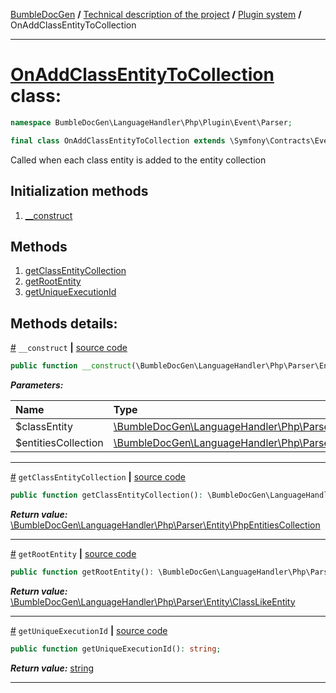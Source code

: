 [BumbleDocGen](../../README.md) **/**
[Technical description of the project](../readme.md) **/**
[Plugin system](../04_pluginSystem.md) **/**
OnAddClassEntityToCollection

---


# [OnAddClassEntityToCollection](https://github.com/bumble-tech/bumble-doc-gen/blob/master/src/LanguageHandler/Php/Plugin/Event/Parser/OnAddClassEntityToCollection.php#L15) class:

```php
namespace BumbleDocGen\LanguageHandler\Php\Plugin\Event\Parser;

final class OnAddClassEntityToCollection extends \Symfony\Contracts\EventDispatcher\Event implements \BumbleDocGen\Core\Plugin\OnlySingleExecutionEvent
```
Called when each class entity is added to the entity collection

## Initialization methods

1. [__construct](#m-construct) 
## Methods

1. [getClassEntityCollection](#mgetclassentitycollection) 
1. [getRootEntity](#mgetrootentity) 
1. [getUniqueExecutionId](#mgetuniqueexecutionid) 

## Methods details:

<a name="m-construct" href="#m-construct">#</a> `__construct`  **|** [source code](https://github.com/bumble-tech/bumble-doc-gen/blob/master/src/LanguageHandler/Php/Plugin/Event/Parser/OnAddClassEntityToCollection.php#L17)
```php
public function __construct(\BumbleDocGen\LanguageHandler\Php\Parser\Entity\ClassLikeEntity $classEntity, \BumbleDocGen\LanguageHandler\Php\Parser\Entity\PhpEntitiesCollection $entitiesCollection);
```

***Parameters:***

| Name | Type | Description |
|:-|:-|:-|
$classEntity | [\BumbleDocGen\LanguageHandler\Php\Parser\Entity\ClassLikeEntity](https://github.com/bumble-tech/bumble-doc-gen/blob/master/src/LanguageHandler/Php/Parser/Entity/ClassLikeEntity.php) | - |
$entitiesCollection | [\BumbleDocGen\LanguageHandler\Php\Parser\Entity\PhpEntitiesCollection](https://github.com/bumble-tech/bumble-doc-gen/blob/master/src/LanguageHandler/Php/Parser/Entity/PhpEntitiesCollection.php) | - |

---

<a name="mgetclassentitycollection" href="#mgetclassentitycollection">#</a> `getClassEntityCollection`  **|** [source code](https://github.com/bumble-tech/bumble-doc-gen/blob/master/src/LanguageHandler/Php/Plugin/Event/Parser/OnAddClassEntityToCollection.php#L28)
```php
public function getClassEntityCollection(): \BumbleDocGen\LanguageHandler\Php\Parser\Entity\PhpEntitiesCollection;
```

***Return value:*** [\BumbleDocGen\LanguageHandler\Php\Parser\Entity\PhpEntitiesCollection](https://github.com/bumble-tech/bumble-doc-gen/blob/master/src/LanguageHandler/Php/Parser/Entity/PhpEntitiesCollection.php)

---

<a name="mgetrootentity" href="#mgetrootentity">#</a> `getRootEntity`  **|** [source code](https://github.com/bumble-tech/bumble-doc-gen/blob/master/src/LanguageHandler/Php/Plugin/Event/Parser/OnAddClassEntityToCollection.php#L33)
```php
public function getRootEntity(): \BumbleDocGen\LanguageHandler\Php\Parser\Entity\ClassLikeEntity;
```

***Return value:*** [\BumbleDocGen\LanguageHandler\Php\Parser\Entity\ClassLikeEntity](https://github.com/bumble-tech/bumble-doc-gen/blob/master/src/LanguageHandler/Php/Parser/Entity/ClassLikeEntity.php)

---

<a name="mgetuniqueexecutionid" href="#mgetuniqueexecutionid">#</a> `getUniqueExecutionId`  **|** [source code](https://github.com/bumble-tech/bumble-doc-gen/blob/master/src/LanguageHandler/Php/Plugin/Event/Parser/OnAddClassEntityToCollection.php#L23)
```php
public function getUniqueExecutionId(): string;
```

***Return value:*** [string](https://www.php.net/manual/en/language.types.string.php)

---
